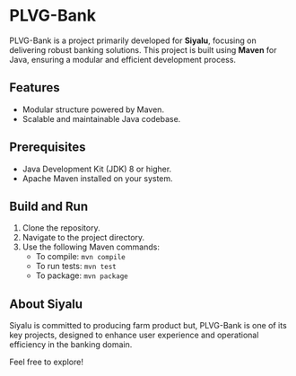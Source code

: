 # PLVG-Bank

PLVG-Bank is a project primarily developed for **Siyalu**, focusing on delivering robust banking solutions. This project is built using **Maven** for Java, ensuring a modular and efficient development process.

## Features

- Modular structure powered by Maven.
- Scalable and maintainable Java codebase.

## Prerequisites

- Java Development Kit (JDK) 8 or higher.
- Apache Maven installed on your system.

## Build and Run

1. Clone the repository.
2. Navigate to the project directory.
3. Use the following Maven commands:
   - To compile: `mvn compile`
   - To run tests: `mvn test`
   - To package: `mvn package`

## About Siyalu

Siyalu is committed to producing farm product but, PLVG-Bank is one of its key projects, designed to enhance user experience and operational efficiency in the banking domain.

Feel free to explore!
